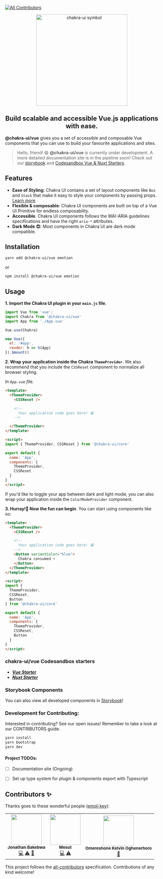 
<!-- ALL-CONTRIBUTORS-BADGE:START - Do not remove or modify this section -->
[![All Contributors](https://img.shields.io/badge/all_contributors-3-orange.svg?style=flat-square)](#contributors-)
<!-- ALL-CONTRIBUTORS-BADGE:END -->

<p align="center">
  <a href="https://github.com/chakra-ui/chakra-ui-vue">
    <img src="https://res.cloudinary.com/xtellar/image/upload/v1584203487/chakra-ui/chakra-ui-vue.png" alt="chakra-ui symbol" width="300" />
  </a>
</p>

<h2 align="center">Build scalable and accessible Vue.js applications with ease.</h2>

**@chakra-ui/vue** gives you a set of accessible and composable Vue components that you can use to build your favourite applications and sites.

> Hello, friend! 😄
> **@chakra-ui/vue** is currently under development. A more detailed documentation site is in the pipeline soon! Check out our [storybook]() and [Codesandbox Vue & Nuxt Starters](https://codesandbox.io/s/chakra-ui-vue-starter-2sy0g).

## Features

- **Ease of Styling:** Chakra UI contains a set of layout components like `Box` and
  `Stack` that make it easy to style your components by passing props.
  [Learn more](https://chakra-ui.com/style-props)
- **Flexible & composable**: Chakra UI components are built on top of a Vue UI Primitive for endless composability.
- **Accessible**. Chakra UI components follows the WAI-ARIA guidelines
  specifications and have the right `aria-*` attributes.
- **Dark Mode 😍**: Most components in Chakra UI are dark mode compatible.

## Installation
```bash
yarn add @chakra-ui/vue emotion
```
or
```bash
npm install @chakra-ui/vue emotion
```

## Usage
**1. Import the Chakra UI plugin in your `main.js` file.**

```js
import Vue from 'vue';
import Chakra from '@chakra-ui/vue'
import App from './App.vue'

Vue.use(Chakra)

new Vue({
  el: '#app',
  render: h => h(App)
}).$mount()

```
**2. Wrap your application inside the Chakra `ThemeProvider`.** We also recommend that you include the `CSSReset` component to normalize all browser styling.

_In `App.vue` file._
```html
<template>
  <ThemeProvider>
    <CSSReset />

    <!--
      Your application code goes here! 😁
    -->

  </ThemeProvider>
</template>

<script>
import { ThemeProvider, CSSReset } from '@chakra-ui/core'

export default {
  name: 'App',
  components: {
    ThemeProvider,
    CSSReset
  }
}
</script>
```
If you'd like to toggle your app between dark and light mode, you can also wrap your application inside the `ColorModeProvider` component.

**3. Hurray!🎉 Now the fun can begin**. You can start using components like so:
```html
<template>
  <ThemeProvider>
    <CSSReset />

    <!--
      Your application code goes here! 😁
    -->
    <Button variantColor="blue">
      Chakra consumed ⚡️
    </Button>
  </ThemeProvider>
</template>

<script>
import {
  ThemeProvider,
  CSSReset,
  Button
} from '@chakra-ui/core'

export default {
  name: 'App',
  components: {
    ThemeProvider,
    CSSReset,
    Button
  }
}
</script>
```

### chakra-ui/vue Codesandbox starters
- [**_Vue Starter_**](https://codesandbox.io/s/chakra-ui-vue-starter-2sy0g)
- [**_Nuxt Starter_**](https://codesandbox.io/s/chakra-ui-nuxt-demo-f8tq4)
  
### Storybook Components
You can also view all developed components in [Storybook](https://chakra-ui-vue.netlify.com)!

### Development for Contributing:
Interested in contributing? See our open issues! Remember to take a look at our CONTRIBUTORS guide.

```bash
yarn install
yarn bootstrap
yarn dev
```


#### Project TODOs:
- [ ] Documentation site (Ongoing)
- [ ] Set up type system for plugin & components export with Typescript


## Contributors ✨

Thanks goes to these wonderful people ([emoji key](https://allcontributors.org/docs/en/emoji-key)):

<!-- ALL-CONTRIBUTORS-LIST:START - Do not remove or modify this section -->
<!-- prettier-ignore-start -->
<!-- markdownlint-disable -->
<table>
  <tr>
    <td align="center"><a href="https://jbakebwa.dev"><img src="https://avatars2.githubusercontent.com/u/21237954?v=4" width="100px;" alt=""/><br /><sub><b>Jonathan Bakebwa</b></sub></a><br /><a href="https://github.com/codebender828/kiwi-ui/commits?author=codebender828" title="Code">💻</a> <a href="https://github.com/codebender828/kiwi-ui/commits?author=codebender828" title="Tests">⚠️</a> <a href="https://github.com/codebender828/kiwi-ui/commits?author=codebender828" title="Documentation">📖</a></td>
    <td align="center"><a href="http://twitter.com/imesutkoca"><img src="https://avatars2.githubusercontent.com/u/342666?v=4" width="100px;" alt=""/><br /><sub><b>Mesut</b></sub></a><br /><a href="https://github.com/codebender828/kiwi-ui/commits?author=koca" title="Code">💻</a> <a href="https://github.com/codebender828/kiwi-ui/commits?author=koca" title="Tests">⚠️</a></td>
    <td align="center"><a href="http://bit.ly/becomeworldclass"><img src="https://avatars0.githubusercontent.com/u/24433274?v=4" width="100px;" alt=""/><br /><sub><b>Omereshone Kelvin Oghenerhoro</b></sub></a><br /><a href="https://github.com/codebender828/kiwi-ui/commits?author=DominusKelvin" title="Documentation">📖</a></td>
  </tr>
</table>

<!-- markdownlint-enable -->
<!-- prettier-ignore-end -->
<!-- ALL-CONTRIBUTORS-LIST:END -->

This project follows the [all-contributors](https://github.com/all-contributors/all-contributors) specification. Contributions of any kind welcome!
